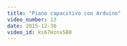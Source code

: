 ```yaml
---
title: "Piano capacitivo con Arduino"
video_number: 13
date: 2015-12-30
video_id: ks67Hznx5B0
---
```

